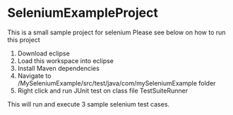 # SeleniumExampleProject

This is a small sample project for selenium Please see below on how to run this project

1. Download eclipse
2. Load this workspace into eclipse
3. Install Maven dependencies
4. Navigate to /MySeleniumExample/src/test/java/com/mySeleniumExample folder
5. Right click and run JUnit test on class file TestSuiteRunner

This will run and execute 3 sample selenium test cases.
